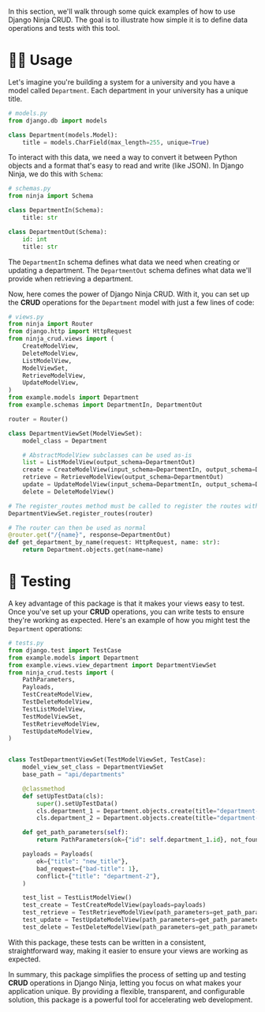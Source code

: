 In this section, we'll walk through some quick examples of how to use Django Ninja CRUD. The goal is to illustrate how simple it is to define data operations and tests with this tool.

# 👨‍🎨 Usage

Let's imagine you're building a system for a university and you have a model called `Department`. Each department in your university has a unique title.

```python
# models.py
from django.db import models

class Department(models.Model):
    title = models.CharField(max_length=255, unique=True)
```

To interact with this data, we need a way to convert it between Python objects and a format that's easy to read and write (like JSON). In Django Ninja, we do this with `Schema`:

```python
# schemas.py
from ninja import Schema

class DepartmentIn(Schema):
    title: str

class DepartmentOut(Schema):
    id: int
    title: str
```

The `DepartmentIn` schema defines what data we need when creating or updating a department. The `DepartmentOut` schema defines what data we'll provide when retrieving a department.

Now, here comes the power of Django Ninja CRUD. With it, you can set up the **CRUD** operations for the `Department` model with just a few lines of code:

```python
# views.py
from ninja import Router
from django.http import HttpRequest
from ninja_crud.views import (
    CreateModelView,
    DeleteModelView,
    ListModelView,
    ModelViewSet,
    RetrieveModelView,
    UpdateModelView,
)
from example.models import Department
from example.schemas import DepartmentIn, DepartmentOut

router = Router()

class DepartmentViewSet(ModelViewSet):
    model_class = Department

    # AbstractModelView subclasses can be used as-is
    list = ListModelView(output_schema=DepartmentOut)
    create = CreateModelView(input_schema=DepartmentIn, output_schema=DepartmentOut)
    retrieve = RetrieveModelView(output_schema=DepartmentOut)
    update = UpdateModelView(input_schema=DepartmentIn, output_schema=DepartmentOut)
    delete = DeleteModelView()

# The register_routes method must be called to register the routes with the router
DepartmentViewSet.register_routes(router)

# The router can then be used as normal
@router.get("/{name}", response=DepartmentOut)
def get_department_by_name(request: HttpRequest, name: str):
    return Department.objects.get(name=name)
```

# 🥷 Testing
A key advantage of this package is that it makes your views easy to test. Once you've set up your **CRUD** operations, you can write tests to ensure they're working as expected. Here's an example of how you might test the `Department` operations:

```python
# tests.py
from django.test import TestCase
from example.models import Department
from example.views.view_department import DepartmentViewSet
from ninja_crud.tests import (
    PathParameters,
    Payloads,
    TestCreateModelView,
    TestDeleteModelView,
    TestListModelView,
    TestModelViewSet,
    TestRetrieveModelView,
    TestUpdateModelView,
)


class TestDepartmentViewSet(TestModelViewSet, TestCase):
    model_view_set_class = DepartmentViewSet
    base_path = "api/departments"

    @classmethod
    def setUpTestData(cls):
        super().setUpTestData()
        cls.department_1 = Department.objects.create(title="department-1")
        cls.department_2 = Department.objects.create(title="department-2")

    def get_path_parameters(self):
        return PathParameters(ok={"id": self.department_1.id}, not_found={"id": 9999})

    payloads = Payloads(
        ok={"title": "new_title"},
        bad_request={"bad-title": 1},
        conflict={"title": "department-2"},
    )

    test_list = TestListModelView()
    test_create = TestCreateModelView(payloads=payloads)
    test_retrieve = TestRetrieveModelView(path_parameters=get_path_parameters)
    test_update = TestUpdateModelView(path_parameters=get_path_parameters, payloads=payloads)
    test_delete = TestDeleteModelView(path_parameters=get_path_parameters)
```
With this package, these tests can be written in a consistent, straightforward way, making it easier to ensure your views are working as expected.

In summary, this package simplifies the process of setting up and testing **CRUD** operations in Django Ninja, letting you focus on what makes your application unique. By providing a flexible, transparent, and configurable solution, this package is a powerful tool for accelerating web development.
